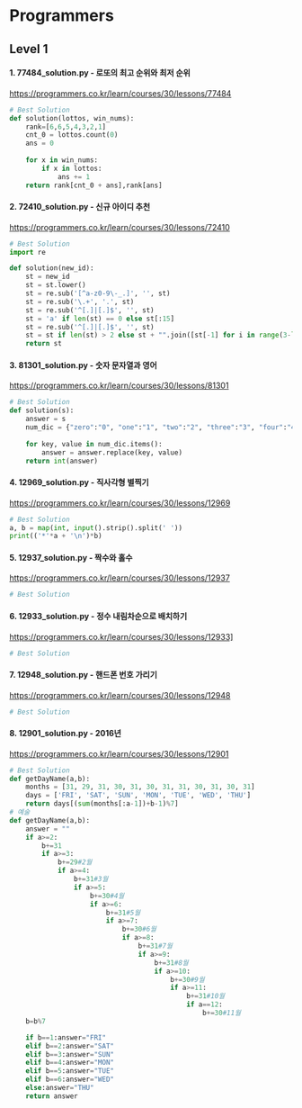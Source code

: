 # Programmers
## Level 1
#### 1. 77484_solution.py - 로또의 최고 순위와 최저 순위
https://programmers.co.kr/learn/courses/30/lessons/77484
```python
# Best Solution
def solution(lottos, win_nums):
    rank=[6,6,5,4,3,2,1]
    cnt_0 = lottos.count(0)
    ans = 0
    
    for x in win_nums:
        if x in lottos:
            ans += 1
    return rank[cnt_0 + ans],rank[ans]
```

#### 2. 72410_solution.py - 신규 아이디 추천
https://programmers.co.kr/learn/courses/30/lessons/72410
```python
# Best Solution
import re

def solution(new_id):
    st = new_id
    st = st.lower()
    st = re.sub('[^a-z0-9\-_.]', '', st)
    st = re.sub('\.+', '.', st)
    st = re.sub('^[.]|[.]$', '', st)
    st = 'a' if len(st) == 0 else st[:15]
    st = re.sub('^[.]|[.]$', '', st)
    st = st if len(st) > 2 else st + "".join([st[-1] for i in range(3-len(st))])
    return st
```

#### 3. 81301_solution.py - 숫자 문자열과 영어
https://programmers.co.kr/learn/courses/30/lessons/81301
```python
# Best Solution
def solution(s):
    answer = s
    num_dic = {"zero":"0", "one":"1", "two":"2", "three":"3", "four":"4", "five":"5", "six":"6", "seven":"7", "eight":"8", "nine":"9"}
    
    for key, value in num_dic.items():
        answer = answer.replace(key, value)
    return int(answer)
```

#### 4. 12969_solution.py - 직사각형 별찍기
https://programmers.co.kr/learn/courses/30/lessons/12969
```python
# Best Solution
a, b = map(int, input().strip().split(' '))
print(('*'*a + '\n')*b)
```

#### 5. 12937_solution.py - 짝수와 홀수
https://programmers.co.kr/learn/courses/30/lessons/12937
```python
# Best Solution
```

#### 6. 12933_solution.py - 정수 내림차순으로 배치하기
https://programmers.co.kr/learn/courses/30/lessons/12933]
```python
# Best Solution
```

#### 7. 12948_solution.py - 핸드폰 번호 가리기
https://programmers.co.kr/learn/courses/30/lessons/12948
```python
# Best Solution
```

#### 8. 12901_solution.py - 2016년
https://programmers.co.kr/learn/courses/30/lessons/12901
```python
# Best Solution
def getDayName(a,b):
    months = [31, 29, 31, 30, 31, 30, 31, 31, 30, 31, 30, 31]
    days = ['FRI', 'SAT', 'SUN', 'MON', 'TUE', 'WED', 'THU']
    return days[(sum(months[:a-1])+b-1)%7]
# 예술
def getDayName(a,b):
    answer = ""
    if a>=2:
        b+=31
        if a>=3:
            b+=29#2월
            if a>=4:
                b+=31#3월
                if a>=5:
                    b+=30#4월
                    if a>=6:
                        b+=31#5월
                        if a>=7:
                            b+=30#6월
                            if a>=8:
                                b+=31#7월
                                if a>=9:
                                    b+=31#8월
                                    if a>=10:
                                        b+=30#9월
                                        if a>=11:
                                            b+=31#10월
                                            if a==12:
                                                b+=30#11월
    b=b%7

    if b==1:answer="FRI"
    elif b==2:answer="SAT" 
    elif b==3:answer="SUN"
    elif b==4:answer="MON"
    elif b==5:answer="TUE"
    elif b==6:answer="WED"
    else:answer="THU"
    return answer
```
